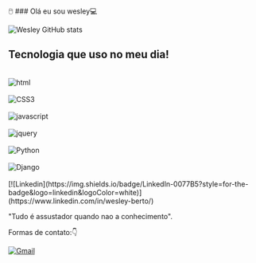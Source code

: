 
 🖱️ ### Olá eu sou wesley💻                   



 ![Wesley GitHub stats](https://github-readme-stats.vercel.app/api?username=wesleyBerto&show_icons=true&theme=onedark)

 ## Tecnologia que uso no meu dia!

 <div style="display: inline_block"><br/>
<img align="center" alt="html" src="https://img.shields.io/badge/HTML5-E34F26?style=for-the-badge&logo=html5&logoColor=white"/>
</div><br/>

<div>
<img align="center" alt="CSS3" src=https://img.shields.io/badge/CSS3-1572B6?style=for-the-badge&logo=css3&logoColor=white/>
 </div>
 <br/>

<div>
<img align="center" alt="javascript" src=https://img.shields.io/badge/JavaScript-F7DF1E?style=for-the-badge&logo=javascript&logoColor=black/>
 </div>
 <br/>

 <div>
<img align="center" alt="jquery" src=https://img.shields.io/badge/jQuery-0769AD?style=for-the-badge&logo=jquery&logoColor=white>
 </div><br>

 <div>
<img align="center" alt="Python" src=https://img.shields.io/badge/Python-3776AB?style=for-the-badge&logo=python&logoColor=white/>
 </div><br/>

 <div>
<img align="center" alt="Django" src=	https://img.shields.io/badge/Django-092E20?style=for-the-badge&logo=django&logoColor=white/>
 </div>
 <br/>
  [![Linkedin](https://img.shields.io/badge/LinkedIn-0077B5?style=for-the-badge&logo=linkedin&logoColor=white)](https://www.linkedin.com/in/wesley-berto/)
 <br/>

 
 "Tudo é assustador quando nao a conhecimento".

 Formas de contato:👇

[![Gmail](https://img.shields.io/badge/Gmail-D14836?style=for-the-badge&logo=gmail&logoColor=white)](https://mail.google.com/mail/u/0/#inbox)
 <br/>

 <br/>
